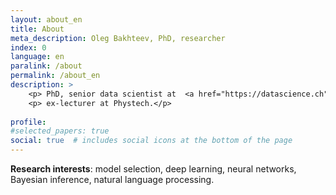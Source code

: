 ```yaml
---
layout: about_en
title: About
meta_description: Oleg Bakhteev, PhD, researcher
index: 0
language: en
paralink: /about
permalink: /about_en
description: >
    <p> PhD, senior data scientist at  <a href="https://datascience.ch"> Swiss Data Science Center</a>,</p>
    <p> ex-lecturer at Phystech.</p>
    
profile:
#selected_papers: true
social: true  # includes social icons at the bottom of the page
---
```


**Research interests**: model selection, deep learning, neural networks, Bayesian inference, natural language processing.



